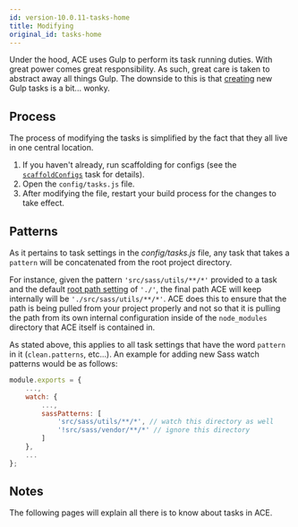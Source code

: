 ```yaml
---
id: version-10.0.11-tasks-home
title: Modifying
original_id: tasks-home
---
```


Under the hood, ACE uses Gulp to perform its task running duties. With great power comes great responsibility. As such, great care is taken to abstract away all things Gulp. The downside to this is that [creating](tasks-creating) new Gulp tasks is a bit... wonky.

## Process
The process of modifying the tasks is simplified by the fact that they all live in one central location.

1. If you haven't already, run scaffolding for configs (see the [`scaffoldConfigs`](tasks-extra#scaffoldconfigs) task for details).
1. Open the `config/tasks.js` file.
1. After modifying the file, restart your build process for the changes to take effect.

## Patterns
As it pertains to task settings in the *config/tasks.js* file, any task that takes a `pattern` will be concatenated from the root project directory.

For instance, given the pattern `'src/sass/utils/**/*'` provided to a task and the default [root path setting](settings-root/#path) of `'./'`, the final path ACE will keep internally will be `'./src/sass/utils/**/*'`. ACE does this to ensure that the path is being pulled from your project properly and not so that it is pulling the path from its own internal configuration inside of the `node_modules` directory that ACE itself is contained in.

As stated above, this applies to all task settings that have the word `pattern` in it (`clean.patterns`, etc...). An example for adding new Sass watch patterns would be as follows:
```js
module.exports = {
    ...,
    watch: {
        ...,
        sassPatterns: [
            'src/sass/utils/**/*', // watch this directory as well
            '!src/sass/vendor/**/*' // ignore this directory
        ]
    },
    ...
};
```

## Notes
The following pages will explain all there is to know about tasks in ACE.
